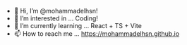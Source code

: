 - 👋 Hi, I’m @mohammadelhsn!
- 👀 I’m interested in ... Coding!
- 🌱 I’m currently learning ... React + TS + Vite
- 📫 How to reach me ... https://mohammadelhsn.github.io
